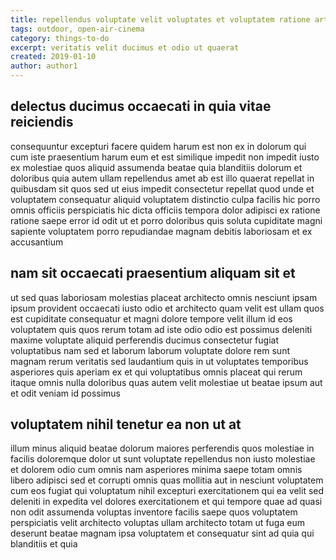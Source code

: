 ```yaml
---
title: repellendus voluptate velit voluptates et voluptatem ratione article 3045
tags: outdoor, open-air-cinema
category: things-to-do
excerpt: veritatis velit ducimus et odio ut quaerat
created: 2019-01-10
author: author1
---
```


## delectus ducimus occaecati in quia vitae reiciendis

consequuntur excepturi facere quidem harum est non ex in dolorum qui cum iste praesentium harum eum et est similique impedit non impedit iusto ex molestiae quos aliquid assumenda beatae quia blanditiis dolorum et doloribus quia autem ullam repellendus amet ab est illo quaerat repellat in quibusdam sit quos sed ut eius impedit consectetur repellat quod unde et voluptatem consequatur aliquid voluptatem distinctio culpa facilis hic porro omnis officiis perspiciatis hic dicta officiis tempora dolor adipisci ex ratione ratione saepe error id odit ut et porro doloribus quis soluta cupiditate magni sapiente voluptatem porro repudiandae magnam debitis laboriosam et ex accusantium

## nam sit occaecati praesentium aliquam sit et

ut sed quas laboriosam molestias placeat architecto omnis nesciunt ipsam ipsum provident occaecati iusto odio et architecto quam velit est ullam quos est cupiditate consequatur et magni dolore tempore velit illum id eos voluptatem quis quos rerum totam ad iste odio odio est possimus deleniti maxime voluptate aliquid perferendis ducimus consectetur fugiat voluptatibus nam sed et laborum laborum voluptate dolore rem sunt magnam rerum veritatis sed laudantium quis in ut voluptates temporibus asperiores quis aperiam ex et qui voluptatibus omnis placeat qui rerum itaque omnis nulla doloribus quas autem velit molestiae ut beatae ipsum aut et odit veniam id possimus

## voluptatem nihil tenetur ea non ut at

illum minus aliquid beatae dolorum maiores perferendis quos molestiae in facilis doloremque dolor ut sunt voluptate repellendus non iusto molestiae et dolorem odio cum omnis nam asperiores minima saepe totam omnis libero adipisci sed et corrupti omnis quas mollitia aut in nesciunt voluptatem cum eos fugiat qui voluptatum nihil excepturi exercitationem qui ea velit sed deleniti in expedita vel dolores exercitationem et qui tempore quae ad quasi non odit assumenda voluptas inventore facilis saepe quos voluptatem perspiciatis velit architecto voluptas ullam architecto totam ut fuga eum deserunt beatae magnam ipsa voluptatem et consequatur sint ad quia qui blanditiis et quia
